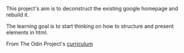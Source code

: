 This project's aim is to deconstruct the existing google homepage and rebuild it.

The learning goal is to start thinking on how to structure and present elements in html.

From The Odin Project's [curriculum](http://www.theodinproject.com/courses/web-development-101/lessons/html-css)


